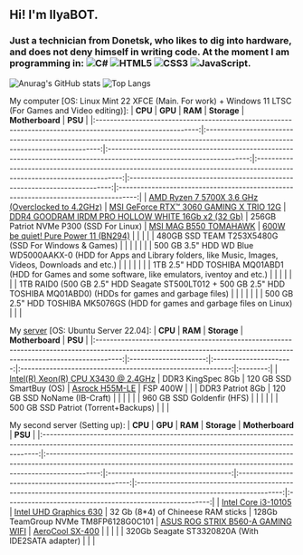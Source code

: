 ## Hi! I'm IlyaBOT.
### Just a technician from Donetsk, who likes to dig into hardware, and does not deny himself in writing code. At the moment I am programming in: ![C#](https://img.shields.io/badge/c%23-%23239120.svg?style=for-the-badge&logo=c-sharp&logoColor=white) ![HTML5](https://img.shields.io/badge/html5-%23E34F26.svg?style=for-the-badge&logo=html5&logoColor=white) ![CSS3](https://img.shields.io/badge/css3-%231572B6.svg?style=for-the-badge&logo=css3&logoColor=white) ![JavaScript](https://img.shields.io/badge/javascript-%23323330.svg?style=for-the-badge&logo=javascript&logoColor=%23F7DF1E).

![Anurag's GitHub stats](https://github-readme-stats.vercel.app/api?username=ilyabot&show_icons=true&theme=radical)
![Top Langs](https://github-readme-stats.vercel.app/api/top-langs/?username=ilyabot&langs_count=6&layout=compact&theme=radical)

My computer [OS: Linux Mint 22 XFCE (Main. For work) + Windows 11 LTSC (For Games and Video editing)]:
|                                                   **CPU**                                                  |                                                             **GPU**                                                             |                                                        **RAM**                                                        |                                                       **Storage**                                                       |                              **Motherboard**                              |                                       **PSU**                                       |
|:----------------------------------------------------------------------------------------------------------:|:-------------------------------------------------------------------------------------------------------------------------------:|:---------------------------------------------------------------------------------------------------------------------:|:-----------------------------------------------------------------------------------------------------------------------:|:-------------------------------------------------------------------------:|:-----------------------------------------------------------------------------------:|
| [AMD Ryzen 7 5700X 3.6 GHz (Overclocked to 4.2GHz)](https://www.amd.com/en/products/cpu/amd-ryzen-7-5700x) | [MSI GeForce RTX™ 3060 GAMING X TRIO 12G](https://www.msi.com/Graphics-Card/GeForce-RTX-3060-GAMING-X-TRIO-12G#FinAirflow-href) | [DDR4 GOODRAM IRDM PRO HOLLOW WHITE 16Gb x2 (32 Gb)](https://www.goodram.com/ru/products/irdm-pro-ddr4-hollow-white/) |                                         256GB Patriot NVMe P300 (SSD For Linux)                                         | [MSI MAG B550 TOMAHAWK](https://ru.msi.com/Motherboard/MAG-B550-TOMAHAWK) | [600W be quiet! Pure Power 11 (BN294)](https://www.bequiet.com/en/powersupply/1543) |
|                                                                                                            |                                                                                                                                 |                                                                                                                       |                                   480GB SSD TEAM T253X5480G (SSD For Windows & Games)                                   |                                                                           |                                                                                     |
|                                                                                                            |                                                                                                                                 |                                                                                                                       | 500 GB 3.5" HDD WD Blue WD5000AAKX-0 (HDD for Apps and Library folders, like Music, Images, Videos, Downloads and etc.) |                                                                           |                                                                                     |
|                                                                                                            |                                                                                                                                 |                                                                                                                       |            1TB 2.5" HDD TOSHIBA MQ01ABD1 (HDD for Games and some software, like emulators, iventoy and etc.)            |                                                                           |                                                                                     |
|                                                                                                            |                                                                                                                                 |                                                                                                                       |   1TB RAID0 (500 GB 2.5" HDD Seagate ST500LT012 + 500 GB 2.5" HDD TOSHIBA MQ01ABD0) (HDDs for games and garbage files)  |                                                                           |                                                                                     |
|                                                                                                            |                                                                                                                                 |                                                                                                                       |                                500 GB 2.5" HDD TOSHIBA MK5076GS (HDD for games and garbage files on Linux)                                |                                                                           |                                                                                     |

My [server](https://ibifs.ddns.net/) [OS: Ubuntu Server 22.04]:
|                                                                               **CPU**                                                                               |        **RAM**        |       **Storage**      |                       **Motherboard**                      |  **PSU** |
|:-------------------------------------------------------------------------------------------------------------------------------------------------------------------:|:---------------------:|:----------------------:|:----------------------------------------------------------:|:--------:|
| [Intel(R) Xeon(R) CPU X3430 @ 2.4GHz](https://www.intel.com/content/www/us/en/products/sku/42929/intel-xeon-processor-x3430-8m-cache-2-40-ghz.html) | DDR3 KingSpec 8Gb |    120 GB SSD SmartBuy (OS)    | [Asrock H55M-LE](https://www.asrock.com/mb/Intel/H55M-LE/) | FSP 400W |
|                                                                                                                                                                     | DDR3 Patriot 8Gb | 120 GB SSD NoName (IB-Craft) |                                                            |          |
|                                                                                                                                                                     |                       | 960 GB SSD Goldenfir (HFS) |                                                            |          |
|                                                                                                                                                                     |                       | 500 GB SSD Patriot (Torrent+Backups) |                                                            |          |

My second server (Setting up):
|                                                                           **CPU**                                                                           |                                                                                   **GPU**                                                                                   |               **RAM**              |                    **Storage**                   |                                                     **Motherboard**                                                    |                          **PSU**                         |
|:-----------------------------------------------------------------------------------------------------------------------------------------------------------:|:---------------------------------------------------------------------------------------------------------------------------------------------------------------------------:|:----------------------------------:|:------------------------------------------------:|:----------------------------------------------------------------------------------------------------------------------:|:--------------------------------------------------------:|
| [Intel Core i3-10105](https://www.intel.com/content/www/us/en/products/sku/201894/intel-core-i310105-processor-6m-cache-up-to-4-40-ghz/specifications.html) | [Intel UHD Graphics 630](https://www.intel.com/content/www/us/en/support/products/126790/graphics/processor-graphics/intel-uhd-graphics-family/intel-uhd-graphics-630.html) | 32 Gb (8*4) of Chineese RAM sticks |       128Gb TeamGroup NVMe TM8FP6128G0C101       | [ASUS ROG STRIX B560-A GAMING WIFI](https://rog.asus.com/ru/motherboards/rog-strix/rog-strix-b560-g-gaming-wifi-model) | [AeroCool SX-400](https://aerocool.io/ru/product/sx-400) |
|                                                                                                                                                             |                                                                                                                                                                             |                                    | 320Gb Seagate ST3320820A (With IDE2SATA adapter) |                                                                                                                        |                                                          |
